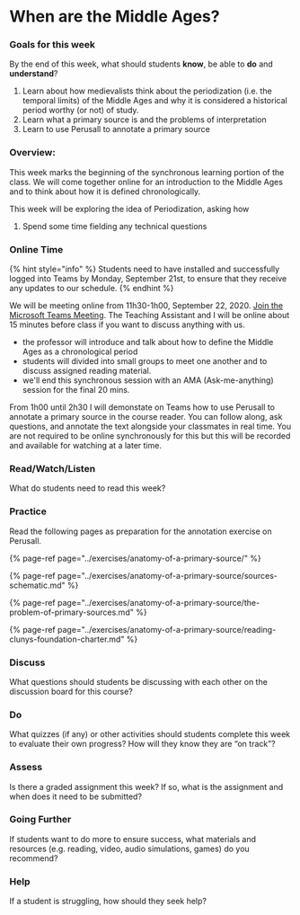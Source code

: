 # When are the Middle Ages?

### Goals for this week

By the end of this week, what should students **know**, be able to **do** and **understand**?

1. Learn about how medievalists think about the periodization \(i.e. the temporal limits\) of the Middle Ages and why it is considered a historical period worthy \(or not\) of study.
2. Learn what a primary source is and the problems of interpretation 
3. Learn to use Perusall to annotate a primary source 

### Overview:

This week marks the beginning of the synchronous learning portion of the class. We will come together online for an introduction to the Middle Ages and to think about how it is defined chronologically. 

This week will be exploring the idea of Periodization, asking how 

1. Spend some time fielding any technical questions

### **Online Time**

{% hint style="info" %}
Students need to have installed and successfully logged into Teams by Monday, September 21st, to ensure that they receive any updates to our schedule. 
{% endhint %}

We will be meeting online from 11h30-1h00, September 22, 2020.  [Join the Microsoft Teams Meeting](https://teams.microsoft.com/l/meetup-join/19%3a0cd0f4caf3a340a0a69ca0ebdd53ca0d%40thread.tacv2/1591642462316?context=%7b%22Tid%22%3a%226ad91895-de06-485e-bc51-fce126cc8530%22%2c%22Oid%22%3a%22b8e11e76-90c8-4bf2-a5e3-cca184e3c823%22%7d). The Teaching Assistant and I will be online about 15 minutes before class if you want to discuss anything with us.  

* the professor will introduce and talk about how to define the Middle Ages as a chronological period
* students will divided into small groups to meet one another and to discuss assigned reading material.
* we'll end this synchronous session with an AMA \(Ask-me-anything\) session for the final 20 mins.

From 1h00 until 2h30 I will demonstate on Teams how to use Perusall to annotate a primary source in the course reader. You can follow along, ask questions, and annotate the text alongside your classmates in real time. You are not required to be online synchronously for this  but this will be recorded and available for watching at a later time. 

### Read/Watch/Listen

What do students need to read this week?

### Practice

Read the following pages as preparation for the annotation exercise on Perusall.

{% page-ref page="../exercises/anatomy-of-a-primary-source/" %}

{% page-ref page="../exercises/anatomy-of-a-primary-source/sources-schematic.md" %}

{% page-ref page="../exercises/anatomy-of-a-primary-source/the-problem-of-primary-sources.md" %}

{% page-ref page="../exercises/anatomy-of-a-primary-source/reading-clunys-foundation-charter.md" %}



### **Discuss**

What questions should students be discussing with each other on the discussion board for this course?

### **Do**

What quizzes \(if any\) or other activities should students complete this week to evaluate their own progress? How will they know they are “on track”?

### **Assess** 

Is there a graded assignment this week? If so, what is the assignment and when does it need to be submitted?

### Going Further

If students want to do more to ensure success, what materials and resources \(e.g. reading, video, audio simulations, games\) do you recommend?

### **Help**

 If a student is struggling, how should they seek help?

